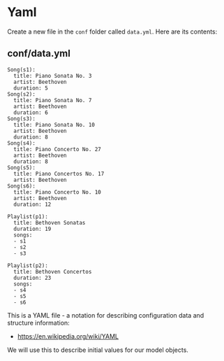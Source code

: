 # Yaml

Create a new file in the `conf` folder called `data.yml`. Here are its contents:


## conf/data.yml

~~~
Song(s1):
  title: Piano Sonata No. 3
  artist: Beethoven
  duration: 5
Song(s2):
  title: Piano Sonata No. 7
  artist: Beethoven
  duration: 6
Song(s3):
  title: Piano Sonata No. 10
  artist: Beethoven
  duration: 8  
Song(s4):
  title: Piano Concerto No. 27
  artist: Beethoven
  duration: 8
Song(s5):
  title: Piano Concertos No. 17
  artist: Beethoven
Song(s6):
  title: Piano Concerto No. 10
  artist: Beethoven
  duration: 12    
  
Playlist(p1):
  title: Bethoven Sonatas
  duration: 19
  songs:
  - s1
  - s2
  - s3
  
Playlist(p2):
  title: Bethoven Concertos
  duration: 23
  songs:
  - s4
  - s5
  - s6  
~~~

This is a YAML file - a notation for describing configuration data and structure information:

- <https://en.wikipedia.org/wiki/YAML>

We will use this to describe initial values for our model objects.
